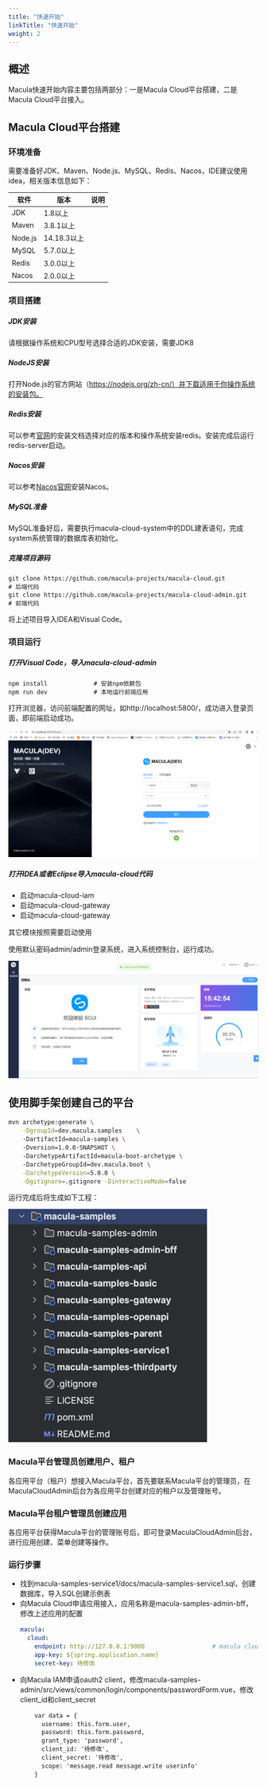```yaml
---
title: "快速开始"
linkTitle: "快速开始"
weight: 2
---
```


## 概述

Macula快速开始内容主要包括两部分：一是Macula Cloud平台搭建，二是Macula Cloud平台接入。



## Macula Cloud平台搭建

### 环境准备

需要准备好JDK、Maven、Node.js、MySQL、Redis、Nacos，IDE建议使用idea，相关版本信息如下：

|  软件   | 版本  | 说明  |
|  ----  | ----  | ----  |
|  JDK   | 1.8以上  |   |
|  Maven   | 3.8.1以上  |   |
|  Node.js   | 14.18.3以上  |   |
|  MySQL   | 5.7.0以上  |   |
|  Redis   | 3.0.0以上  |   |
|  Nacos   | 2.0.0以上  |   |



### 项目搭建

##### JDK安装

请根据操作系统和CPU型号选择合适的JDK安装，需要JDK8

##### NodeJS安装

打开Node.js的官方网站（https://nodejs.org/zh-cn/）并下载适用于你操作系统的安装包。

##### Redis安装

可以参考[官网](https://redis.io/docs/getting-started/)的安装文档选择对应的版本和操作系统安装redis。安装完成后运行redis-server启动。

##### Nacos安装

可以参考[Nacos官网](https://nacos.io/zh-cn/docs/v2/quickstart/quick-start.html)安装Nacos。

##### MySQL准备

MySQL准备好后，需要执行macula-cloud-system中的DDL建表语句，完成system系统管理的数据库表初始化。

##### 克隆项目源码

```shell
git clone https://github.com/macula-projects/macula-cloud.git							# 后端代码
git clone https://github.com/macula-projects/macula-cloud-admin.git				# 前端代码
```

将上述项目导入IDEA和Visual Code。



### 项目运行

##### 打开Visual Code，导入macula-cloud-admin

```shell
npm install				# 安装npm依赖包
npm run dev				# 本地运行前端应用
```

打开浏览器，访问前端配置的网址，如http://localhost:5800/，成功进入登录页面，即前端启动成功。

  ![image](images/mca-login.png)



##### 打开IDEA或者Eclipse导入macula-cloud代码

- 启动macula-cloud-iam
- 启动macula-cloud-gateway
- 启动macula-cloud-gateway

其它模块按照需要启动使用

使用默认密码admin/admin登录系统，进入系统控制台，运行成功。

   ![image](images/mca-index.png)



## 使用脚手架创建自己的平台

```sh
mvn archetype:generate \
    -DgroupId=dev.macula.samples	\										# 你的应用的GroupID
    -DartifactId=macula-samples	\											# 你的应用的ArtifactId
    -Dversion=1.0.0-SNAPSHOT \												# 你的应用的版本号
    -DarchetypeArtifactId=macula-boot-archetype \ 
    -DarchetypeGroupId=dev.macula.boot \
    -DarchetypeVersion=5.0.0 \
    -Dgitignore=.gitignore -DinteractiveMode=false
```

运行完成后将生成如下工程：

![samples](images/mca-archetype.png)

### Macula平台管理员创建用户、租户

各应用平台（租户）想接入Macula平台，首先要联系Macula平台的管理员，在MaculaCloudAdmin后台为各应用平台创建对应的租户以及管理账号。

### Macula平台租户管理员创建应用

各应用平台获得Macula平台的管理账号后，即可登录MaculaCloudAdmin后台，进行应用创建、菜单创建等操作。

### 运行步骤

- 找到macula-samples-service1/docs/macula-samples-service1.sql，创建数据库，导入SQL创建示例表
- 向Macula Cloud申请应用接入，应用名称是macula-samples-admin-bff，修改上述应用的配置
    ```yaml
    macula:
      cloud:
        endpoint: http://127.0.0.1:9000                   # macula cloud网关地址
        app-key: ${spring.application.name}
        secret-key: 待修改
  ```
- 向Macula IAM申请oauth2
  client，修改macula-samples-admin/src/views/common/login/components/passwordForm.vue，修改client_id和client_secret
    ```html
        var data = {
          username: this.form.user,
          password: this.form.password,
          grant_type: 'password',
          client_id: '待修改',
          client_secret: '待修改',
          scope: 'message.read message.write userinfo'
        }
    ```
